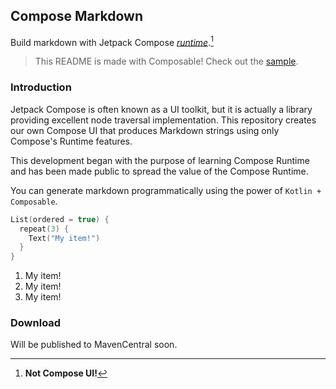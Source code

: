 ## Compose Markdown

Build markdown with Jetpack Compose [_runtime_](https://developer.android.com/jetpack/androidx/releases/compose-runtime).[^UI]

> This README is made with Composable! Check out the [sample](/sample/src/main/kotlin/main.kt).

### Introduction

Jetpack Compose is often known as a UI toolkit, but it is actually a library providing excellent 
node traversal implementation. This repository creates our own Compose UI that produces Markdown 
strings using only Compose's Runtime features.

This development began with the purpose of learning Compose Runtime and has been made public to 
spread the value of the Compose Runtime.

You can generate markdown programmatically using the power of `Kotlin + Composable`.

```kotlin
List(ordered = true) {
  repeat(3) {
    Text("My item!")
  }
}
```

1. My item!
2. My item!
3. My item!

### Download

Will be published to MavenCentral soon.

[^UI]: **Not Compose UI!**
